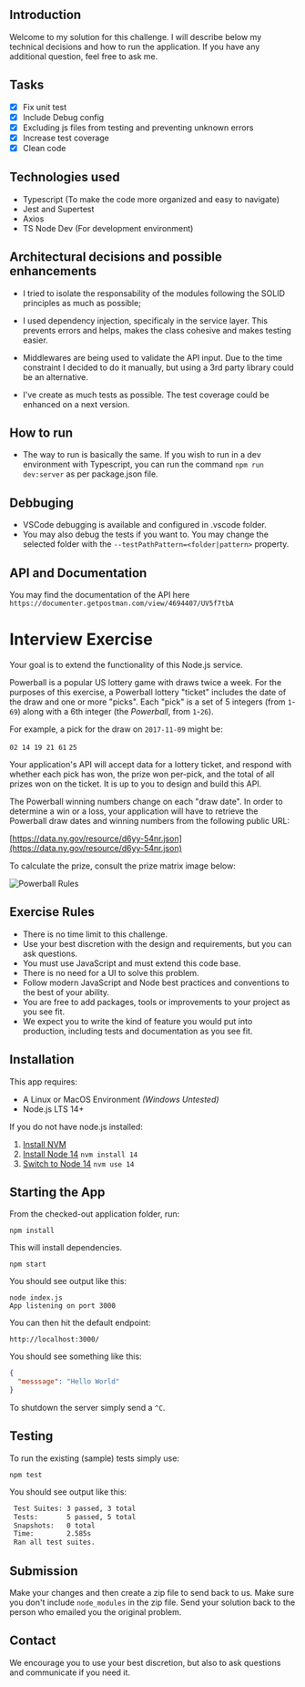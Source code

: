 ## Introduction

Welcome to my solution for this challenge. I will describe below my technical decisions and how to run the application. If you have any additional question, feel free to ask me.

## Tasks

- [x] Fix unit test
- [x] Include Debug config
- [x] Excluding js files from testing and preventing unknown errors
- [x] Increase test coverage
- [x] Clean code

## Technologies used

- Typescript (To make the code more organized and easy to navigate)
- Jest and Supertest
- Axios
- TS Node Dev (For development environment)

## Architectural decisions and possible enhancements

- I tried to isolate the responsability of the modules following the SOLID principles as much as possible;

- I used dependency injection, specificaly in the service layer. This prevents errors and helps, makes the class cohesive and makes testing easier.

- Middlewares are being used to validate the API input. Due to the time constraint I decided to do it manually, but using a 3rd party library could be an alternative.

- I've create as much tests as possible. The test coverage could be enhanced on a next version.

## How to run

- The way to run is basically the same. If you wish to run in a dev environment with Typescript, you can run the command ```npm run dev:server``` as per package.json file.

## Debbuging

- VSCode debugging is available and configured in .vscode folder. 
- You may also debug the tests if you want to. You may change the selected folder with the ```--testPathPattern=<folder|pattern>``` property.

## API and Documentation

You may find the documentation of the API here ```https://documenter.getpostman.com/view/4694407/UV5f7tbA```


# Interview Exercise

Your goal is to extend the functionality of this Node.js service.

Powerball is a popular US lottery game with draws twice a week. For the purposes of this exercise, a Powerball lottery "ticket" includes the date of the draw and one or more "picks". Each "pick" is a set of 5 integers (from `1`-`69`) along with a 6th integer (the _Powerball_, from `1`-`26`).

For example, a pick for the draw on `2017-11-09` might be:

`02 14 19 21 61` `25`

Your application's API will accept data for a lottery ticket, and respond with whether each pick has won, the prize won per-pick, and the total of all prizes won on the ticket. It is up to you to design and build this API.

The Powerball winning numbers change on each "draw date". In order to determine a win or a loss, your application will have to retrieve the Powerball draw dates and winning numbers from the following public URL:

[https://data.ny.gov/resource/d6yy-54nr.json](https://data.ny.gov/resource/d6yy-54nr.json)

To calculate the prize, consult the prize matrix image below:

![Powerball Rules](powerball_rules.png?raw=true)

## Exercise Rules

- There is no time limit to this challenge.
- Use your best discretion with the design and requirements, but you can ask questions.
- You must use JavaScript and must extend this code base.
- There is no need for a UI to solve this problem.
- Follow modern JavaScript and Node best practices and conventions to the best of your ability.
- You are free to add packages, tools or improvements to your project as you see fit.
- We expect you to write the kind of feature you would put into production, including tests and documentation as you see fit.

## Installation

This app requires:

- A Linux or MacOS Environment _(Windows Untested)_
- Node.js LTS 14+

If you do not have node.js installed:

1. [Install NVM](https://github.com/creationix/nvm#installation)
2. [Install Node 14](https://github.com/creationix/nvm#usage) `nvm install 14`
3. [Switch to Node 14](https://github.com/creationix/nvm#usage) `nvm use 14`

## Starting the App

From the checked-out application folder, run:

`npm install`

This will install dependencies.

`npm start`

You should see output like this:

```
node index.js
App listening on port 3000
```

You can then hit the default endpoint:

`http://localhost:3000/`

You should see something like this:

```json
{
  "messsage": "Hello World"
}
```

To shutdown the server simply send a `^C`.

## Testing

To run the existing (sample) tests simply use:

`npm test`

You should see output like this:

```txt
 Test Suites: 3 passed, 3 total
 Tests:       5 passed, 5 total
 Snapshots:   0 total
 Time:        2.585s
 Ran all test suites.
```

## Submission

Make your changes and then create a zip file to send back to us. Make sure you don't include `node_modules` in the zip file. Send your solution back to the person who emailed you the original problem.

## Contact

We encourage you to use your best discretion, but also to ask questions and communicate if you need it.
